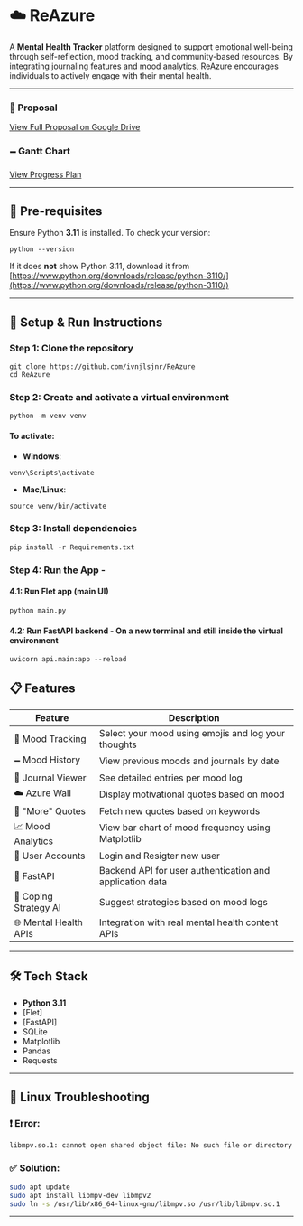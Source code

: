 # ☁️ ReAzure

A **Mental Health Tracker** platform designed to support emotional well-being through self-reflection, mood tracking, and community-based resources. By integrating journaling features and mood analytics, ReAzure encourages individuals to actively engage with their mental health.

---

### 📌 Proposal

[View Full Proposal on Google Drive](https://drive.google.com/file/d/1AcfpSmkxHPtAycWrDmN0ioSYhyqiX5Qr/view?usp=drive_link)

### 🗕️ Gantt Chart

[View Progress Plan](https://docs.google.com/spreadsheets/d/1ijYl5Bpg2EKnJSlfxoNBIK7D4_sALDX6/edit?usp=sharing&ouid=114568529811023043094&rtpof=true&sd=true)

---

## 🔧 Pre-requisites

Ensure Python **3.11** is installed.
To check your version:

```
python --version
```

If it does **not** show Python 3.11, download it from [https://www.python.org/downloads/release/python-3110/](https://www.python.org/downloads/release/python-3110/)

---

## 🚀 Setup & Run Instructions

### Step 1: Clone the repository

```
git clone https://github.com/ivnjlsjnr/ReAzure  
cd ReAzure
```

### Step 2: Create and activate a virtual environment

```
python -m venv venv
```

#### To activate:

* **Windows**:

```
venv\Scripts\activate
```

* **Mac/Linux**:

```
source venv/bin/activate
```

### Step 3: Install dependencies

```
pip install -r Requirements.txt
```

### Step 4: Run the App -

#### 4.1: Run Flet app (main UI) 

```
python main.py
```

#### 4.2: Run FastAPI backend  - On a new terminal and still inside the virtual environment

```
uvicorn api.main:app --reload
```
## 📋 Features

| Feature                   | Description                                         
| ------------------------- | --------------------------------------------------- 
| 🧠 Mood Tracking         | Select your mood using emojis and log your thoughts 
| 🗕️ Mood History           |  View previous moods and journals by date            
| 📘 Journal Viewer         |  See detailed entries per mood log               
| ☁️ Azure Wall             | Display motivational quotes based on mood          
| 🔄 "More" Quotes          | Fetch new quotes based on keywords                  
| 📈 Mood Analytics         | View bar chart of mood frequency using Matplotlib   
| 👤 User Accounts          | Login and Resigter new user  
|🚀 FastAPI                 |Backend API for user authentication and application data             
| 🧠 Coping Strategy AI     | Suggest strategies based on mood logs              
| 🌐 Mental Health APIs | Integration with real mental health content APIs   

---

## 🛠 Tech Stack

* **Python 3.11**
* [Flet]
* [FastAPI]
* SQLite
* Matplotlib
* Pandas
* Requests

---

## 🐧 Linux Troubleshooting

### ❗ Error:

```
libmpv.so.1: cannot open shared object file: No such file or directory
```

### ✅ Solution:

```bash
sudo apt update  
sudo apt install libmpv-dev libmpv2  
sudo ln -s /usr/lib/x86_64-linux-gnu/libmpv.so /usr/lib/libmpv.so.1  
```

---
